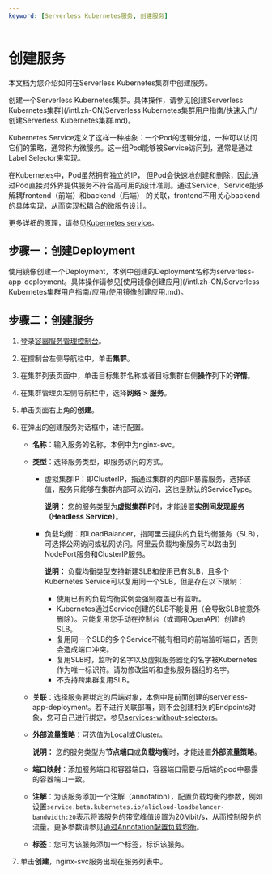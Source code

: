 ```yaml
---
keyword: [Serverless Kubernetes服务, 创建服务]
---
```


# 创建服务

本文档为您介绍如何在Serverless Kubernetes集群中创建服务。

创建一个Serverless Kubernetes集群。具体操作，请参见[创建Serverless Kubernetes集群](/intl.zh-CN/Serverless Kubernetes集群用户指南/快速入门/创建Serverless Kubernetes集群.md)。

Kubernetes Service定义了这样一种抽象：一个Pod的逻辑分组，一种可以访问它们的策略，通常称为微服务。这一组Pod能够被Service访问到，通常是通过Label Selector来实现。

在Kubernetes中，Pod虽然拥有独立的IP， 但Pod会快速地创建和删除，因此通过Pod直接对外界提供服务不符合高可用的设计准则。通过Service，Service能够解耦frontend（前端）和backend（后端） 的关联，frontend不用关心backend的具体实现，从而实现松耦合的微服务设计。

更多详细的原理，请参见[Kubernetes service](https://kubernetes.io/docs/concepts/services-networking/service)。

## 步骤一：创建Deployment

使用镜像创建一个Deployment，本例中创建的Deployment名称为serverless-app-deployment。具体操作请参见[使用镜像创建应用](/intl.zh-CN/Serverless Kubernetes集群用户指南/应用/使用镜像创建应用.md)。

## 步骤二：创建服务

1.  登录[容器服务管理控制台](https://cs.console.aliyun.com)。

2.  在控制台左侧导航栏中，单击**集群**。

3.  在集群列表页面中，单击目标集群名称或者目标集群右侧**操作**列下的**详情**。

4.  在集群管理页左侧导航栏中，选择**网络** \> **服务**。

5.  单击页面右上角的**创建**。

6.  在弹出的创建服务对话框中，进行配置。

    -   **名称**：输入服务的名称，本例中为nginx-svc。
    -   **类型**：选择服务类型，即服务访问的方式。
        -   虚拟集群IP：即ClusterIP，指通过集群的内部IP暴露服务，选择该值，服务只能够在集群内部可以访问，这也是默认的ServiceType。

            **说明：** 您的服务类型为**虚拟集群IP**时，才能设置**实例间发现服务（Headless Service）**。

        -   负载均衡：即LoadBalancer，指阿里云提供的负载均衡服务（SLB），可选择公网访问或私网访问。阿里云负载均衡服务可以路由到NodePort服务和ClusterIP服务。

            **说明：** 负载均衡类型支持新建SLB和使用已有SLB，且多个Kubernetes Service可以复用同一个SLB，但是存在以下限制：

            -   使用已有的负载均衡实例会强制覆盖已有监听。
            -   Kubernetes通过Service创建的SLB不能复用（会导致SLB被意外删除）。只能复用您手动在控制台（或调用OpenAPI）创建的SLB。
            -   复用同一个SLB的多个Service不能有相同的前端监听端口，否则会造成端口冲突。
            -   复用SLB时，监听的名字以及虚拟服务器组的名字被Kubernetes作为唯一标识符。请勿修改监听和虚拟服务器组的名字。
            -   不支持跨集群复用SLB。
    -   **关联**：选择服务要绑定的后端对象，本例中是前面创建的serverless-app-deployment。若不进行关联部署，则不会创建相关的Endpoints对象，您可自己进行绑定，参见[services-without-selectors](https://kubernetes.io/docs/concepts/services-networking/service/#services-without-selectors)。
    -   **外部流量策略**：可选值为Local或Cluster。

        **说明：** 您的服务类型为**节点端口**或**负载均衡**时，才能设置**外部流量策略**。

    -   **端口映射**：添加服务端口和容器端口，容器端口需要与后端的pod中暴露的容器端口一致。
    -   **注解**：为该服务添加一个注解（annotation），配置负载均衡的参数，例如设置`service.beta.kubernetes.io/alicloud-loadbalancer-bandwidth:20`表示将该服务的带宽峰值设置为20Mbit/s，从而控制服务的流量。更多参数请参见[通过Annotation配置负载均衡](/intl.zh-CN/Kubernetes集群用户指南/网络/Service管理/通过Annotation配置负载均衡.md)。
    -   **标签**：您可为该服务添加一个标签，标识该服务。
7.  单击**创建**，nginx-svc服务出现在服务列表中。


